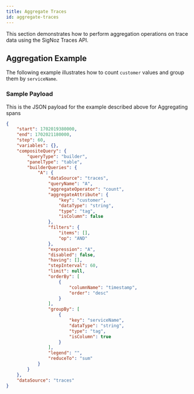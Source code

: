 ```yaml
---
title: Aggregate Traces
id: aggregate-traces
---
```


This section demonstrates how to perform aggregation operations on trace data using the SigNoz Traces API.

## Aggregation Example

The following example illustrates how to count `customer` values and group them by `serviceName`. 

### Sample Payload

This is the JSON payload for the example described above for Aggregating spans

```json
{
    "start": 1702019380000,
    "end": 1702021180000,
    "step": 60,
    "variables": {},
    "compositeQuery": {
        "queryType": "builder",
        "panelType": "table",
        "builderQueries": {
            "A": {
                "dataSource": "traces",
                "queryName": "A",
                "aggregateOperator": "count",
                "aggregateAttribute": {
                    "key": "customer",
                    "dataType": "string",
                    "type": "tag",
                    "isColumn": false
                },
                "filters": {
                    "items": [],
                    "op": "AND"
                },
                "expression": "A",
                "disabled": false,
                "having": [],
                "stepInterval": 60,
                "limit": null,
                "orderBy": [
                    {
                        "columnName": "timestamp",
                        "order": "desc"
                    }
                ],
                "groupBy": [
                    {
                        "key": "serviceName",
                        "dataType": "string",
                        "type": "tag",
                        "isColumn": true
                    }
                ],
                "legend": "",
                "reduceTo": "sum"
            }
        }
    },
    "dataSource": "traces"
}
```
